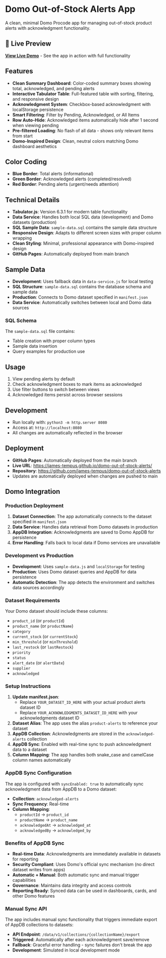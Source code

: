 # Domo Out-of-Stock Alerts App

A clean, minimal Domo Procode app for managing out-of-stock product alerts with acknowledgment functionality.

## 🚀 Live Preview

**[View Live Demo](https://james-tempus.github.io/domo-out-of-stock-alerts/)** - See the app in action with full functionality

## Features

- **Clean Summary Dashboard**: Color-coded summary boxes showing total, acknowledged, and pending alerts
- **Interactive Tabulator Table**: Full-featured table with sorting, filtering, and responsive design
- **Acknowledgment System**: Checkbox-based acknowledgment with localStorage persistence
- **Smart Filtering**: Filter by Pending, Acknowledged, or All Items
- **Row Auto-Hide**: Acknowledged items automatically hide after 1 second when viewing pending
- **Pre-filtered Loading**: No flash of all data - shows only relevant items from start
- **Domo-Inspired Design**: Clean, neutral colors matching Domo dashboard aesthetics

## Color Coding

- **Blue Border**: Total alerts (informational)
- **Green Border**: Acknowledged alerts (completed/resolved)
- **Red Border**: Pending alerts (urgent/needs attention)

## Technical Details

- **Tabulator.js**: Version 6.3.1 for modern table functionality
- **Data Service**: Handles both local SQL data (development) and Domo datasets (production)
- **SQL Sample Data**: `sample-data.sql` contains the sample data structure
- **Responsive Design**: Adapts to different screen sizes with proper column wrapping
- **Clean Styling**: Minimal, professional appearance with Domo-inspired design
- **GitHub Pages**: Automatically deployed from main branch

## Sample Data

- **Development**: Uses fallback data in `data-service.js` for local testing
- **SQL Structure**: `sample-data.sql` contains the database schema and sample data
- **Production**: Connects to Domo dataset specified in `manifest.json`
- **Data Service**: Automatically switches between local and Domo data sources

### SQL Schema
The `sample-data.sql` file contains:
- Table creation with proper column types
- Sample data insertion
- Query examples for production use

## Usage

1. View pending alerts by default
2. Check acknowledgment boxes to mark items as acknowledged
3. Use filter buttons to switch between views
4. Acknowledged items persist across browser sessions

## Development

- Run locally with: `python3 -m http.server 8080`
- Access at: `http://localhost:8080`
- All changes are automatically reflected in the browser

## Deployment

- **GitHub Pages**: Automatically deployed from the main branch
- **Live URL**: https://james-tempus.github.io/domo-out-of-stock-alerts/
- **Repository**: https://github.com/james-tempus/domo-out-of-stock-alerts
- Updates are automatically deployed when changes are pushed to main

## Domo Integration

### Production Deployment
1. **Dataset Connection**: The app automatically connects to the dataset specified in `manifest.json`
2. **Data Service**: Handles data retrieval from Domo datasets in production
3. **AppDB Integration**: Acknowledgments are saved to Domo AppDB for persistence
4. **Error Handling**: Falls back to local data if Domo services are unavailable

### Development vs Production
- **Development**: Uses `sample-data.js` and `localStorage` for testing
- **Production**: Uses Domo dataset queries and AppDB for data persistence
- **Automatic Detection**: The app detects the environment and switches data sources accordingly

### Dataset Requirements
Your Domo dataset should include these columns:
- `product_id` (or `productId`)
- `product_name` (or `productName`) 
- `category`
- `current_stock` (or `currentStock`)
- `min_threshold` (or `minThreshold`)
- `last_restock` (or `lastRestock`)
- `priority`
- `status`
- `alert_date` (or `alertDate`)
- `supplier`
- `acknowledged`

### Setup Instructions
1. **Update manifest.json**: 
   - Replace `YOUR_DATASET_ID_HERE` with your actual product alerts dataset ID
   - Replace `YOUR_ACKNOWLEDGMENTS_DATASET_ID_HERE` with your acknowledgments dataset ID
2. **Dataset Alias**: The app uses the alias `product-alerts` to reference your dataset
3. **AppDB Collection**: Acknowledgments are stored in the `acknowledged-alerts` collection
4. **AppDB Sync**: Enabled with real-time sync to push acknowledgment data to a dataset
5. **Column Mapping**: The app handles both snake_case and camelCase column names automatically

### AppDB Sync Configuration
The app is configured with `syncEnabled: true` to automatically sync acknowledgment data from AppDB to a Domo dataset:

- **Collection**: `acknowledged-alerts`
- **Sync Frequency**: Real-time
- **Column Mapping**: 
  - `productId` → `product_id`
  - `productName` → `product_name`
  - `acknowledgedAt` → `acknowledged_at`
  - `acknowledgedBy` → `acknowledged_by`

### Benefits of AppDB Sync
- **Real-time Data**: Acknowledgments are immediately available in datasets for reporting
- **Security Compliant**: Uses Domo's official sync mechanism (no direct dataset writes from apps)
- **Automatic + Manual**: Both automatic sync and manual trigger capabilities
- **Governance**: Maintains data integrity and access controls
- **Reporting Ready**: Synced data can be used in dashboards, cards, and other Domo features

### Manual Sync API
The app includes manual sync functionality that triggers immediate export of AppDB collections to datasets:

- **API Endpoint**: `/data/v1/collections/{collectionName}/export`
- **Triggered**: Automatically after each acknowledgment save/remove
- **Fallback**: Graceful error handling - sync failures don't break the app
- **Development**: Simulated in local development mode
